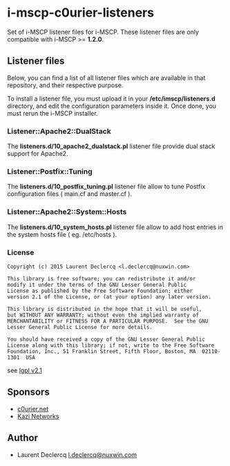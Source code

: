 i-mscp-c0urier-listeners
=========================

Set of i-MSCP listener files for i-MSCP. These listener files are only compatible with i-MSCP >= **1.2.0**.

## Listener files

Below, you can find a list of all listener files which are available in that repository, and their respective purpose.

To install a listener file, you must upload it in your **/etc/imscp/listeners.d** directory, and edit the configuration
parameters inside it. Once done, you must rerun the i-MSCP installer.

### Listener::Apache2::DualStack

The **listeners.d/10_apache2_dualstack.pl** listener file provide dual stack support for Apache2.

### Listener::Postfix::Tuning

The **listeners.d/10_postfix_tuning.pl** listener file allow to tune Postfix configuration files ( main.cf and master.cf ).

### Listener::Apache2::System::Hosts

The **listeners.d/10_system_hosts.pl** listener file allow to add host entries in the system hosts file ( eg. /etc/hosts ).

### License

	Copyright (c) 2015 Laurent Declercq <l.declercq@nuxwin.com>
	
	This library is free software; you can redistribute it and/or
	modify it under the terms of the GNU Lesser General Public
	License as published by the Free Software Foundation; either
	version 2.1 of the License, or (at your option) any later version.
	
	This library is distributed in the hope that it will be useful,
	but WITHOUT ANY WARRANTY; without even the implied warranty of
	MERCHANTABILITY or FITNESS FOR A PARTICULAR PURPOSE.  See the GNU
	Lesser General Public License for more details.
	
	You should have received a copy of the GNU Lesser General Public
	License along with this library; if not, write to the Free Software
	Foundation, Inc., 51 Franklin Street, Fifth Floor, Boston, MA  02110-1301  USA

 see [lgpl v2.1](http://www.gnu.org/licenses/lgpl-2.1.txt "lgpl v2.1")

## Sponsors

 - [c0urier.net](http://www.c0urier.net/ "c0urier.net")
 - [Kazi Networks](http://www.kazi-networks.com/ "Kazi Networks")

## Author

- Laurent Declercq <l.declercq@nuxwin.com>
